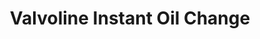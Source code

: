 ---
title: "Valvoline Instant Oil Change"
url: /lincoln/valvoline-instant-oil-change-village-drive/
shop: Autowerkstatt
---